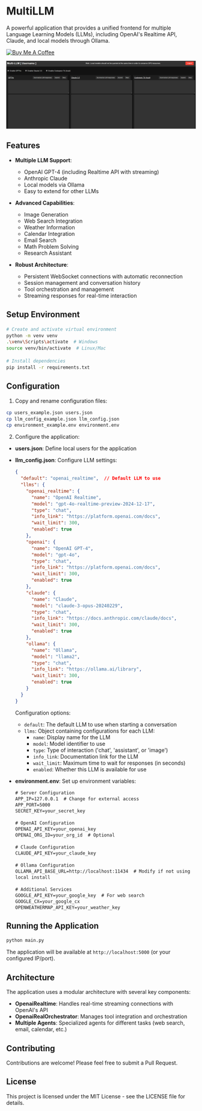# MultiLLM

A powerful application that provides a unified frontend for multiple Language Learning Models (LLMs), including OpenAI's Realtime API, Claude, and local models through Ollama.

<a href="https://www.buymeacoffee.com/travin" target="_blank"><img src="https://cdn.buymeacoffee.com/buttons/default-orange.png" alt="Buy Me A Coffee" height="41" width="174"></a>

![Screenshot of MultiLLM App](./images/MultiLLM_Screenshot.png?raw=true)

## Features

- **Multiple LLM Support**: 
  - OpenAI GPT-4 (including Realtime API with streaming)
  - Anthropic Claude
  - Local models via Ollama
  - Easy to extend for other LLMs

- **Advanced Capabilities**:
  - Image Generation
  - Web Search Integration
  - Weather Information
  - Calendar Integration
  - Email Search
  - Math Problem Solving
  - Research Assistant

- **Robust Architecture**:
  - Persistent WebSocket connections with automatic reconnection
  - Session management and conversation history
  - Tool orchestration and management
  - Streaming responses for real-time interaction

## Setup Environment

```bash
# Create and activate virtual environment
python -m venv venv
.\venv\Scripts\activate  # Windows
source venv/bin/activate  # Linux/Mac

# Install dependencies
pip install -r requirements.txt
```

## Configuration

1. Copy and rename configuration files:
```bash
cp users_example.json users.json
cp llm_config_example.json llm_config.json
cp environment_example.env environment.env
```

2. Configure the application:

- **users.json**: Define local users for the application
- **llm_config.json**: Configure LLM settings:
  ```json
  {
    "default": "openai_realtime",  // Default LLM to use
    "llms": {
      "openai_realtime": {
        "name": "OpenAI Realtime",
        "model": "gpt-4o-realtime-preview-2024-12-17",
        "type": "chat",
        "info_link": "https://platform.openai.com/docs",
        "wait_limit": 300,
        "enabled": true
      },
      "openai": {
        "name": "OpenAI GPT-4",
        "model": "gpt-4o",
        "type": "chat",
        "info_link": "https://platform.openai.com/docs",
        "wait_limit": 300,
        "enabled": true
      },
      "claude": {
        "name": "Claude",
        "model": "claude-3-opus-20240229",
        "type": "chat",
        "info_link": "https://docs.anthropic.com/claude/docs",
        "wait_limit": 300,
        "enabled": true
      },
      "ollama": {
        "name": "Ollama",
        "model": "llama2",
        "type": "chat",
        "info_link": "https://ollama.ai/library",
        "wait_limit": 300,
        "enabled": true
      }
    }
  }
  ```
  Configuration options:
  - `default`: The default LLM to use when starting a conversation
  - `llms`: Object containing configurations for each LLM:
    - `name`: Display name for the LLM
    - `model`: Model identifier to use
    - `type`: Type of interaction ('chat', 'assistant', or 'image')
    - `info_link`: Documentation link for the LLM
    - `wait_limit`: Maximum time to wait for responses (in seconds)
    - `enabled`: Whether this LLM is available for use

- **environment.env**: Set up environment variables:
  ```
  # Server Configuration
  APP_IP=127.0.0.1  # Change for external access
  APP_PORT=5000
  SECRET_KEY=your_secret_key

  # OpenAI Configuration
  OPENAI_API_KEY=your_openai_key
  OPENAI_ORG_ID=your_org_id  # Optional

  # Claude Configuration
  CLAUDE_API_KEY=your_claude_key

  # Ollama Configuration
  OLLAMA_API_BASE_URL=http://localhost:11434  # Modify if not using local install

  # Additional Services
  GOOGLE_API_KEY=your_google_key  # For web search
  GOOGLE_CX=your_google_cx
  OPENWEATHERMAP_API_KEY=your_weather_key
  ```

## Running the Application

```bash
python main.py
```

The application will be available at `http://localhost:5000` (or your configured IP/port).

## Architecture

The application uses a modular architecture with several key components:

- **OpenaiRealtime**: Handles real-time streaming connections with OpenAI's API
- **OpenaiRealOrchestrator**: Manages tool integration and orchestration
- **Multiple Agents**: Specialized agents for different tasks (web search, email, calendar, etc.)

## Contributing

Contributions are welcome! Please feel free to submit a Pull Request.

## License

This project is licensed under the MIT License - see the LICENSE file for details.